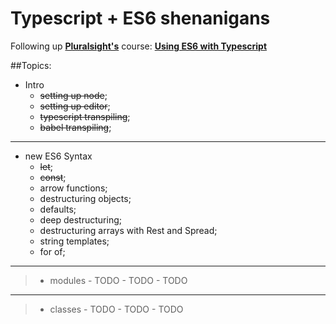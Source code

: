 # Typescript + ES6 shenanigans

Following up **[Pluralsight's][1]** course: **[Using ES6 with Typescript][2]**

##Topics:

- Intro
    - ~~setting up node~~;
    - ~~setting up editor~~;
    - ~~typescript transpiling~~;
    - ~~babel transpiling~~;

---    

- new ES6 Syntax
    - ~~let~~;
    - ~~const~~;
    - arrow functions;
    - destructuring objects;
    - defaults;
    - deep destructuring;
    - destructuring arrays with Rest and Spread;
    - string templates;
    - for of;

---


> - modules
    - TODO
    - TODO
    - TODO

---

> - classes
    - TODO
    - TODO
    - TODO
    
[1]: https://www.pluralsight.com/
[2]: https://www.pluralsight.com/courses/es6-with-typescript